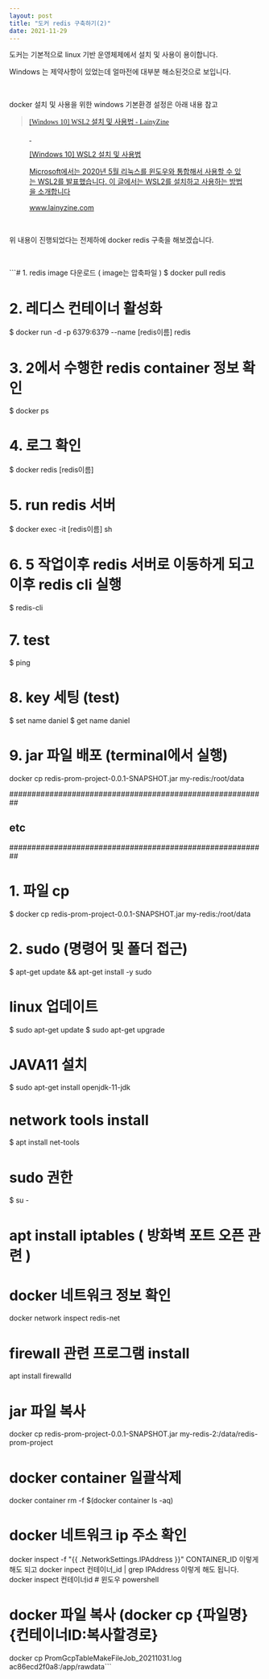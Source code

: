 ```yaml
---
layout: post
title: "도커 redis 구축하기(2)"
date: 2021-11-29
---
```


<p>도커는 기본적으로 linux 기반 운영체제에서 설치 및 사용이 용이합니다.</p>
<p>Windows 는 제약사항이 있었는데 얼마전에 대부분 해소된것으로 보입니다.&nbsp;</p>
<p>&nbsp;</p>
<p>docker 설치 및 사용을 위한 windows 기본환경 설정은 아래 내용 참고&nbsp;</p>
<blockquote><span style="font-family: 'Noto Serif KR';"><a href="https://www.lainyzine.com/ko/article/how-to-install-wsl2-and-use-linux-on-windows-10/">[Windows 10] WSL2 설치 및 사용법 - LainyZine</a></span></blockquote>
<figure contenteditable="false" id="og_1638164183910"><a href="https://www.lainyzine.com/ko/article/how-to-install-wsl2-and-use-linux-on-windows-10/" rel="noopener" target="_blank">
<div class="og-image">&nbsp;</div>
<div class="og-text">
<p class="og-title">[Windows 10] WSL2 설치 및 사용법</p>
<p class="og-desc">Microsoft에서는 2020년 5월 리눅스를 윈도우와 통합해서 사용할 수 있는 WSL2를 발표했습니다. 이 글에서는 WSL2를 설치하고 사용하는 방법을 소개합니다</p>
<p class="og-host">www.lainyzine.com</p>
</div>
</a></figure>
<p>&nbsp;</p>
<p>위 내용이 진행되었다는 전제하에 docker redis 구축을 해보겠습니다.&nbsp;</p>
<p>&nbsp;</p>
```# 1. redis image 다운로드 ( image는 압축파일 ) 
$ docker pull redis 

# 2. 레디스 컨테이너 활성화 
$ docker run -d -p 6379:6379 --name [redis이름] redis 

# 3. 2에서 수행한 redis container 정보 확인 
$ docker ps 

# 4. 로그 확인 
$ docker redis [redis이름] 

# 5. run redis 서버
$ docker exec -it [redis이름] sh 

# 6. 5 작업이후 redis 서버로 이동하게 되고 이후 redis cli 실행 
$ redis-cli 

# 7. test 
$ ping 

# 8. key 세팅 (test) 
$ set name daniel 
$ get name daniel

# 9. jar 파일 배포 (terminal에서 실행)
docker cp redis-prom-project-0.0.1-SNAPSHOT.jar my-redis:/root/data

##########################################################
##  etc  
##########################################################
# 1. 파일 cp 
$ docker cp redis-prom-project-0.0.1-SNAPSHOT.jar my-redis:/root/data
# 2. sudo (명령어 및 폴더 접근) 
$ apt-get update &amp;&amp; apt-get install -y sudo

# linux 업데이트 
$ sudo apt-get update
$ sudo apt-get upgrade

# JAVA11 설치
$ sudo apt-get install openjdk-11-jdk

# network tools install 
$ apt install net-tools

# sudo 권한 
$ su -

# apt install iptables ( 방화벽 포트 오픈 관련 ) 

# docker 네트워크 정보 확인 
docker network inspect redis-net

# firewall 관련 프로그램 install 
apt install firewalld

# jar 파일 복사 
docker cp redis-prom-project-0.0.1-SNAPSHOT.jar my-redis-2:/data/redis-prom-project

# docker container 일괄삭제
docker container rm -f $(docker container ls -aq)
 
# docker 네트워크 ip 주소 확인 
docker inspect -f "{{ .NetworkSettings.IPAddress }}" CONTAINER_ID 이렇게 해도 되고
docker inpect 컨테이너_id | grep IPAddress 이렇게 해도 됩니다.
docker inspect 컨테이너id # 윈도우 powershell 

# docker 파일 복사 (docker cp {파일명} {컨테이너ID:복사할경로}
docker cp PromGcpTableMakeFileJob_20211031.log ac86ecd2f0a8:/app/rawdata```